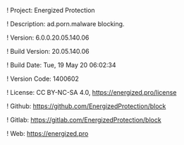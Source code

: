 ! Project: Energized Protection

! Description: ad.porn.malware blocking.

! Version: 6.0.0.20.05.140.06

! Build Version: 20.05.140.06

! Build Date: Tue, 19 May 20 06:02:34

! Version Code: 1400602

! License: CC BY-NC-SA 4.0, https://energized.pro/license

! Github: https://github.com/EnergizedProtection/block

! Gitlab: https://gitlab.com/EnergizedProtection/block


! Web: https://energized.pro
